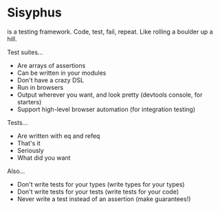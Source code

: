 # Sisyphus
is a testing framework. Code, test, fail, repeat. Like rolling a boulder up a hill.

Test suites...
- Are arrays of assertions
- Can be written in your modules
- Don't have a crazy DSL
- Run in browsers
- Output wherever you want, and look pretty (devtools console, for starters)
- Support high-level browser automation (for integration testing)

Tests...
- Are written with eq and refeq
- That's it
- Seriously
- What did you want

Also...
- Don't write tests for your types (write types for your types)
- Don't write tests for your tests (write tests for your code)
- Never write a test instead of an assertion (make guarantees!)
